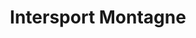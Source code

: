 ---
title: "Intersport Montagne"
url: /samoens/intersport-montagne-avenue-cognacq-jay/
shop: extérieur
---